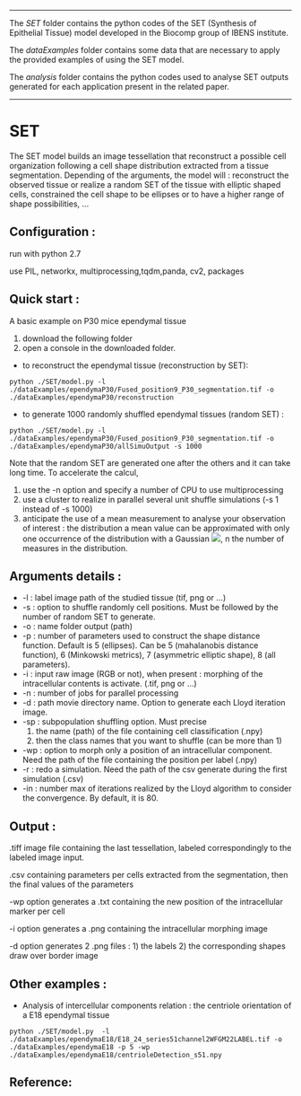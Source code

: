 
-------

The *SET* folder contains the python codes of the SET (Synthesis of Epithelial Tissue) model developed in the Biocomp group of IBENS institute.

The *dataExamples* folder contains some data that are necessary to apply the provided examples of using the SET model.

The *analysis* folder contains the python codes used to analyse SET outputs generated for each application present in the related paper.

------

# SET 

The SET model builds an image tessellation that reconstruct a possible cell organization following a cell shape distribution extracted from a tissue segmentation.
Depending of the arguments, the model will : reconstruct the observed tissue or realize a random SET of the tissue with elliptic shaped cells, constrained the cell shape to be ellipses or to have a higher range of shape possibilities, ... 

## Configuration : 
run with python 2.7

use PIL, networkx, multiprocessing,tqdm,panda, cv2, packages

## Quick start : 
A basic example on P30 mice ependymal tissue
 1) download the following folder 
 2) open a console in the downloaded folder. 
  * to reconstruct the ependymal tissue (reconstruction by SET): 

```
python ./SET/model.py -l ./dataExamples/ependymaP30/Fused_position9_P30_segmentation.tif -o ./dataExamples/ependymaP30/reconstruction 
```

  * to generate 1000 randomly shuffled ependymal tissues (random SET) :


```
python ./SET/model.py -l ./dataExamples/ependymaP30/Fused_position9_P30_segmentation.tif -o ./dataExamples/ependymaP30/allSimuOutput -s 1000
```

Note that the random SET are generated one after the others and it can take long time. To accelerate the calcul, 
1) use the -n option and specify a number of CPU to use multiprocessing 
2) use a cluster to realize in parallel several unit shuffle simulations  (-s 1 instead of -s 1000) 
3) anticipate the use of a mean measurement to analyse your observation of interest : the distribution a mean value can be approximated with only one occurrence of the distribution with a Gaussian <img src="http://latex.codecogs.com/svg.latex?(\mu,\frac{\sigma}{\sqrt{n}})" border="0"/>, n the number of measures in the distribution.

## Arguments details : 

* -l : label image path of the studied tissue (tif, png or ...)
* -s : option to shuffle randomly cell positions. Must be followed by the number of random SET to generate. 
* -o : name folder output (path)
* -p : number of parameters used to construct the shape distance function. Default is 5 (ellipses). Can be 5 (mahalanobis distance function), 6 (Minkowski metrics), 7 (asymmetric elliptic shape), 8 (all parameters).
* -i : input raw image (RGB or not), when present : morphing of the intracellular contents is activate. (.tif, png or ...)
* -n : number of jobs for parallel processing
* -d : path movie directory name. Option to generate each Lloyd iteration image.
* -sp : subpopulation shuffling option. Must precise 
	 1) the name (path) of the file containing cell classification (.npy) 
	 2) then the class names that you want to shuffle (can be more than 1)
* -wp : option to morph only a position of an intracellular component. Need the path of the file containing the position per label (.npy)
* -r : redo a simulation. Need the path of the csv generate during the first simulation (.csv)
* -in : number max of iterations realized by the Lloyd algorithm to consider the convergence. By default, it is 80.

## Output : 
.tiff image file containing the last tessellation, labeled correspondingly to the labeled image input.

.csv containing parameters per cells extracted from the segmentation, then the final values of the parameters

-wp option generates a .txt containing the new position of the intracellular marker per cell

-i option generates a .png containing the intracellular morphing image

-d option generates 2 .png files : 
	1) the labels 
	2) the corresponding shapes draw over border image



## Other examples : 

* Analysis of intercellular components relation : the centriole orientation of a E18 ependymal tissue

```
python ./SET/model.py  -l ./dataExamples/ependymaE18/E18_24_series51channel2WFGM22LABEL.tif -o ./dataExamples/ependymaE18 -p 5 -wp ./dataExamples/ependymaE18/centrioleDetection_s51.npy
```

## Reference: 



